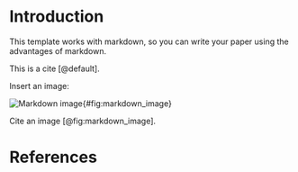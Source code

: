 # Introduction

This template works with markdown, so you can write your paper using the advantages of markdown.

This is a cite [@default].

Insert an image:

![[Markdown image](https://weibeld.net/assets/icons/markdown.png)](images/markdown.png){#fig:markdown_image}

Cite an image [@fig:markdown_image].

# References
